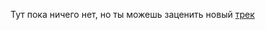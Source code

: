 Тут пока ничего нет, но ты можешь заценить новый [трек](https://soundcloud.com/grebz-978226984/griby-beri-griby)